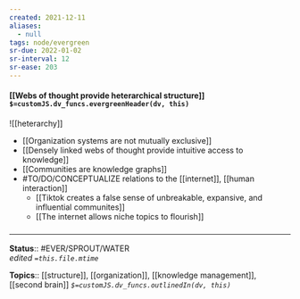 ```yaml
---
created: 2021-12-11 
aliases:
  - null
tags: node/evergreen
sr-due: 2022-01-02
sr-interval: 12
sr-ease: 203
---
```


#### [[Webs of thought provide heterarchical structure]] `$=customJS.dv_funcs.evergreenHeader(dv, this)`

![[heterarchy]]

- [[Organization systems are not mutually exclusive]]
- [[Densely linked webs of thought provide intuitive access to knowledge]]
- [[Communities are knowledge graphs]]
- #TO/DO/CONCEPTUALIZE relations to the [[internet]], [[human interaction]]
	- [[Tiktok creates a false sense of unbreakable, expansive, and influential communites]]
	- [[The internet allows niche topics to flourish]]

### <hr class="footnote"/>

**Status**:: #EVER/SPROUT/WATER  
*edited `=this.file.mtime`*

**Topics**::  [[structure]], [[organization]], [[knowledge management]], [[second brain]]
*`$=customJS.dv_funcs.outlinedIn(dv, this)`*
